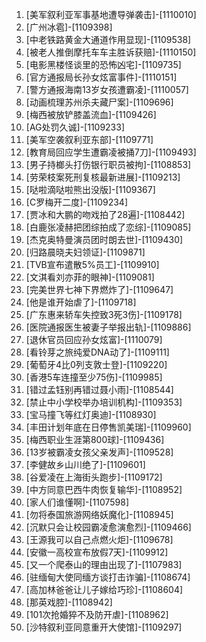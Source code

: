 
1. [美军叙利亚军事基地遭导弹袭击]-[1110010]
1. [广州冰雹]-[1109398]
1. [中老铁路黄金大通道作用显现]-[1109538]
1. [被老人推倒摩托车车主胜诉获赔]-[1110150]
1. [电影黑楼怪谈里的恐怖凶宅]-[1109735]
1. [官方通报局长孙女炫富事件]-[1110151]
1. [警方通报海南13岁女孩遭霸凌]-[1110057]
1. [动画梳理苏州杀夫藏尸案]-[1109696]
1. [梅西被放铲膝盖流血]-[1109426]
1. [AG处罚久诚]-[1109233]
1. [美军空袭叙利亚东部]-[1109771]
1. [教育局回应学生遭霸凌被捅7刀]-[1109493]
1. [男子持榔头打伤银行职员被拘]-[1108853]
1. [劳荣枝案死刑复核最新进展]-[1109213]
1. [哒啦滴哒啦熊出没版]-[1109367]
1. [C罗梅开二度]-[1109234]
1. [贾冰和大鹏的吻戏拍了28遍]-[1108442]
1. [白鹿张凌赫把团综拍成了恋综]-[1109085]
1. [杰克奥特曼演员团时朗去世]-[1109430]
1. [归路晨晓夫妇领证]-[1109871]
1. [TVB宣布遣散5%员工]-[1109910]
1. [文淇看刘亦菲的眼神]-[1109081]
1. [完美世界七神下界燃炸了]-[1109647]
1. [他是谁开始虐了]-[1109718]
1. [广东惠来轿车失控致3死3伤]-[1109178]
1. [医院通报医生被妻子举报出轨]-[1109886]
1. [退休官员回应孙女炫富]-[1110079]
1. [看铃芽之旅纯爱DNA动了]-[1109111]
1. [葡萄牙4比0列支敦士登]-[1109220]
1. [香港5车连撞至少75伤]-[1109985]
1. [错过孟钰别再错过聂小雨]-[1108544]
1. [禁止中小学校举办培训机构]-[1109353]
1. [宝马撞飞等红灯奥迪]-[1108930]
1. [丰田计划年底在日停售凯美瑞]-[1109960]
1. [梅西职业生涯第800球]-[1109436]
1. [13岁被霸凌女孩父亲发声]-[1109528]
1. [李健故乡山川绝了]-[1109601]
1. [谷爱凌在上海街头跑步]-[1109172]
1. [中方同意巴西牛肉恢复输华]-[1108952]
1. [家人们谁懂啊]-[1107598]
1. [勿将泰国旅游网络妖魔化]-[1108945]
1. [沉默只会让校园霸凌愈演愈烈]-[1109466]
1. [王源我可以自己点燃火炬]-[1109678]
1. [安徽一高校宣布放假7天]-[1109912]
1. [又一个爬泰山的理由出现了]-[1107983]
1. [驻缅甸大使同缅方谈打击诈骗]-[1108674]
1. [高加林爸爸让儿子嫁给巧珍]-[1108604]
1. [那英戏腔]-[1108942]
1. [101次抢婚猝不及防开虐]-[1108962]
1. [沙特叙利亚同意重开大使馆]-[1109297]